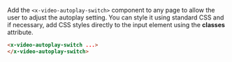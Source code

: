 Add the `<x-video-autoplay-switch>` component to any page to allow the user to adjust the autoplay setting. You can style it using standard CSS and if necessary, add CSS styles directly to the input element using the **classes** attribute.

```html
<x-video-autoplay-switch ...>
</x-video-autoplay-switch>
```
